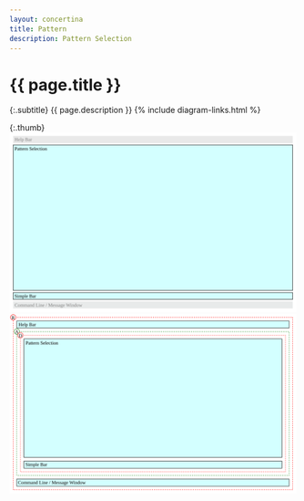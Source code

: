 ```yaml
---
layout: concertina
title: Pattern
description: Pattern Selection
---
```


# {{ page.title }}

{:.subtitle}
{{ page.description }}
{% include diagram-links.html %}

{:.thumb}
![s-dlg-pattern-selection](images/s-dlg-pattern-selection.svg)
![l-dlg-pattern-selection](images/l-dlg-pattern-selection.svg)

